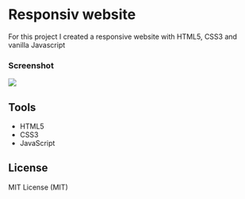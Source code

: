 # Responsiv website 
For this project I created a responsive website with HTML5, CSS3 and vanilla Javascript


### Screenshot
![](demo.gif)


## Tools
* HTML5
* CSS3
* JavaScript


## License
MIT License (MIT)
